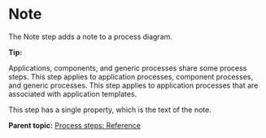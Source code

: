 # Note

The Note step adds a note to a process diagram.

**Tip:** 

Applications, components, and generic processes share some process steps. This step applies to application processes, component processes, and generic processes. This step applies to application processes that are associated with application templates.

This step has a single property, which is the text of the note.

**Parent topic:** [Process steps: Reference](../topics/app_processSteps.md)

